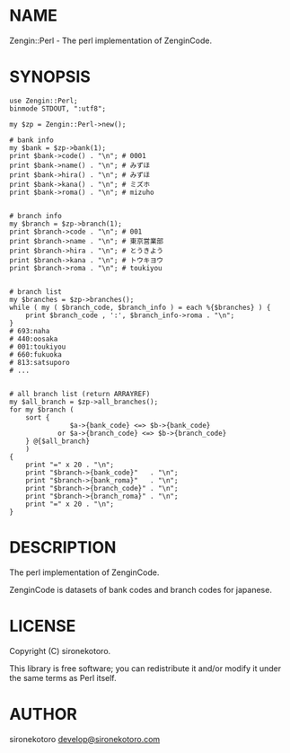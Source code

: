 # NAME

Zengin::Perl - The perl implementation of ZenginCode.

# SYNOPSIS

    use Zengin::Perl;
    binmode STDOUT, ":utf8";

    my $zp = Zengin::Perl->new();

    # bank info
    my $bank = $zp->bank(1);
    print $bank->code() . "\n"; # 0001
    print $bank->name() . "\n"; # みずほ
    print $bank->hira() . "\n"; # みずほ
    print $bank->kana() . "\n"; # ミズホ
    print $bank->roma() . "\n"; # mizuho


    # branch info
    my $branch = $zp->branch(1);
    print $branch->code . "\n"; # 001
    print $branch->name . "\n"; # 東京営業部
    print $branch->hira . "\n"; # とうきよう
    print $branch->kana . "\n"; # トウキヨウ
    print $branch->roma . "\n"; # toukiyou


    # branch list
    my $branches = $zp->branches();
    while ( my ( $branch_code, $branch_info ) = each %{$branches} ) {
        print $branch_code , ':', $branch_info->roma . "\n";
    }
    # 693:naha
    # 440:oosaka
    # 001:toukiyou
    # 660:fukuoka
    # 813:satsuporo
    # ...


    # all branch list (return ARRAYREF)
    my $all_branch = $zp->all_branches();
    for my $branch (
        sort {
                   $a->{bank_code} <=> $b->{bank_code}
                or $a->{branch_code} <=> $b->{branch_code}
        } @{$all_branch}
        )
    {
        print "=" x 20 . "\n";
        print "$branch->{bank_code}"   . "\n";
        print "$branch->{bank_roma}"   . "\n";
        print "$branch->{branch_code}" . "\n";
        print "$branch->{branch_roma}" . "\n";
        print "=" x 20 . "\n";
    }

# DESCRIPTION

The perl implementation of ZenginCode.

ZenginCode is datasets of bank codes and branch codes for japanese.

# LICENSE

Copyright (C) sironekotoro.

This library is free software; you can redistribute it and/or modify
it under the same terms as Perl itself.

# AUTHOR

sironekotoro <develop@sironekotoro.com>
